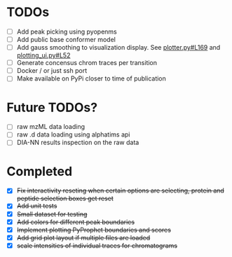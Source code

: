 # TODOs

- [ ] Add peak picking using pyopenms 
- [ ] Add public base conformer model
- [ ] Add gauss smoothing to visualization display. See [plotter.py#L169](https://github.com/Roestlab/massseer/blob/ebae2f529262e5b1a435f23432d1b4c30b7ec456/massseer/plotter.py#L169) and [plotting_ui.py#L52](https://github.com/Roestlab/massseer/blob/ebae2f529262e5b1a435f23432d1b4c30b7ec456/massseer/plotting_ui.py#L52)
- [ ] Generate concensus chrom traces per transition
- [ ] Docker / or just ssh port
- [ ] Make available on PyPi closer to time of publication

# Future TODOs?

- [ ] raw mzML data loading
- [ ] raw .d data loading using alphatims api
- [ ] DIA-NN results inspection on the raw data

# Completed

- [x] ~~Fix interactivity reseting when certain options are selecting, protein and peptide selection boxes get reset~~
- [x] ~~Add unit tests~~
- [x] ~~Small dataset for testing~~
- [x] ~~Add colors for different peak boundaries~~
- [x] ~~Implement plotting PyProphet boundaries and scores~~
- [x] ~~Add grid plot layout if multiple files are loaded~~
- [x] ~~scale intensities of individual traces for chromatograms~~
